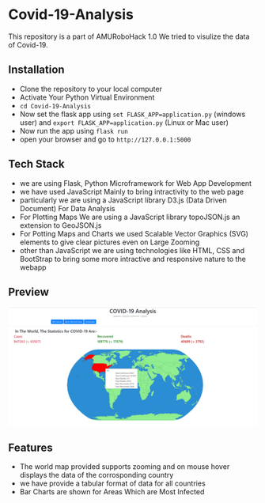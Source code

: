 # Covid-19-Analysis
This repository is a part of AMURoboHack 1.0
We tried to visulize the data of Covid-19.

## Installation

- Clone the repository to your local computer
- Activate Your Python Virtual Environment
- `cd Covid-19-Analysis`
- Now set the flask app using `set FLASK_APP=application.py` (windows user) and `export FLASK_APP=application.py` (Linux or Mac user)
- Now run the app using `flask run`
- open your browser and go to `http://127.0.0.1:5000`

## Tech Stack

- we are using Flask, Python Microframework for Web App Development
- we have used JavaScript Mainly to bring intractivity to the web page
- particularly we are using a JavaScript library D3.js (Data Driven Document) For Data Analysis
- For Plotting Maps We are using a JavaScript library topoJSON.js an extension to GeoJSON.js
- For Potting Maps and Charts we used Scalable Vector Graphics (SVG) elements to give clear pictures even on Large Zooming
- other than JavaScript we are using technologies like HTML, CSS and BootStrap to bring some more intractive and responsive nature to the webapp

## Preview

![alt text](./images/Screenshot(31).png)

## Features

- The world map provided supports zooming and on mouse hover displays the data of the corrosponding country
- we have provide a tabular format of data for all countries
- Bar Charts are shown for Areas Which are Most Infected
